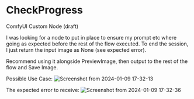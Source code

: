 # CheckProgress
ComfyUI Custom Node (draft)

I was looking for a node to put in place to ensure my prompt etc where going as expected before the rest of the flow executed. 
To end the session, I just return the input image as None (see expected error).

Recommend using it alongside PreviewImage, then output to the rest of the flow and Save Image.

Possible Use Case:
![Screenshot from 2024-01-09 17-32-13](https://github.com/MrAdamBlack/CheckProgress/assets/25074127/3554bc5e-6846-4f1e-8b01-8374c18c6078)

The expected error to receive:
![Screenshot from 2024-01-09 17-32-36](https://github.com/MrAdamBlack/CheckProgress/assets/25074127/f02f9449-40d0-4ea2-a4a4-a1fbcacc03f2)
